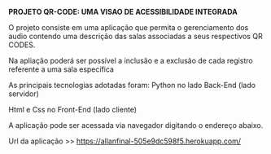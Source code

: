 
**PROJETO QR-CODE: UMA VISAO DE ACESSIBILIDADE INTEGRADA**


O projeto consiste em uma aplicação que permita o gerenciamento dos audio contendo uma descrição das salas associadas a seus respectivos QR CODES.

Na apliação poderá ser possível a inclusão e a exclusão de cada registro referente a uma sala específica

As principais tecnologias adotadas foram:
Python no lado Back-End (lado servidor)

Html e Css no Front-End (lado cliente)

A aplicação pode ser acessada via navegador digitando o endereço abaixo.

Url da aplicação >> https://allanfinal-505e9dc598f5.herokuapp.com/




